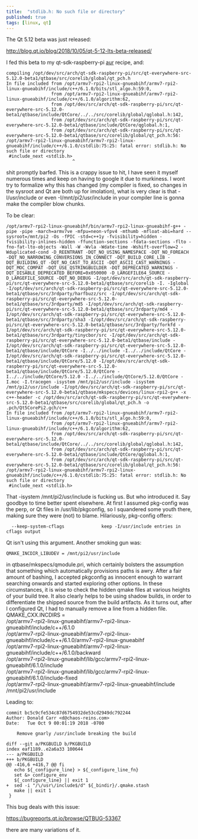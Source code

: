 ```yaml
---
title:  "stdlib.h: No such file or directory"
published: true
tags: [linux, qt]
---
```


The Qt 5.12 beta was just released:

http://blog.qt.io/blog/2018/10/05/qt-5-12-lts-beta-released/

I fed this beta to my qt-sdk-raspberry-pi [aur](https://www.chaos-reins.com/qpi/#aur-recipes) recipe, and:

```
compiling /opt/dev/src/arch/qt-sdk-raspberry-pi/src/qt-everywhere-src-5.12.0-beta1/qtbase/src/corelib/global/qt_pch.h
In file included from /opt/armv7-rpi2-linux-gnueabihf/armv7-rpi2-linux-gnueabihf/include/c++/6.1.0/bits/stl_algo.h:59:0,
                 from /opt/armv7-rpi2-linux-gnueabihf/armv7-rpi2-linux-gnueabihf/include/c++/6.1.0/algorithm:62,
                 from /opt/dev/src/arch/qt-sdk-raspberry-pi/src/qt-everywhere-src-5.12.0-beta1/qtbase/include/QtCore/../../src/corelib/global/qglobal.h:142,
                 from /opt/dev/src/arch/qt-sdk-raspberry-pi/src/qt-everywhere-src-5.12.0-beta1/qtbase/include/QtCore/qglobal.h:1,
                 from /opt/dev/src/arch/qt-sdk-raspberry-pi/src/qt-everywhere-src-5.12.0-beta1/qtbase/src/corelib/global/qt_pch.h:56:
/opt/armv7-rpi2-linux-gnueabihf/armv7-rpi2-linux-gnueabihf/include/c++/6.1.0/cstdlib:75:25: fatal error: stdlib.h: No such file or directory
 #include_next <stdlib.h>
                         ^
```

shit promptly barfed. This is a crappy issue to hit, I have seen it myself numerous times and keep on having to google it due to murkiness. I wont try to formalize why this has changed (my compiler is fixed, so changes in the sysroot and Qt are both up for imolation), what is very clear is that -I/usr/include or even -I/mnt/pi2/usr/include in your compiler line is gonna make the compiler blow chunks.

To be clear:

```
/opt/armv7-rpi2-linux-gnueabihf/bin/armv7-rpi2-linux-gnueabihf-g++ -pipe -pipe -march=armv7ve -mfpu=neon-vfpv4 -mthumb -mfloat-abi=hard --sysroot=/mnt/pi2 -Os -fPIC -std=c++1y -fvisibility=hidden -fvisibility-inlines-hidden -ffunction-sections -fdata-sections -flto -fno-fat-lto-objects -Wall -W -Wvla -Wdate-time -Wshift-overflow=2 -Wduplicated-cond -D_REENTRANT -DQT_NO_USING_NAMESPACE -DQT_NO_FOREACH -DQT_NO_NARROWING_CONVERSIONS_IN_CONNECT -DQT_BUILD_CORE_LIB -DQT_BUILDING_QT -DQT_NO_CAST_TO_ASCII -DQT_ASCII_CAST_WARNINGS -DQT_MOC_COMPAT -DQT_USE_QSTRINGBUILDER -DQT_DEPRECATED_WARNINGS -DQT_DISABLE_DEPRECATED_BEFORE=0x050000 -D_LARGEFILE64_SOURCE -D_LARGEFILE_SOURCE -DQT_NO_DEBUG -I/opt/dev/src/arch/qt-sdk-raspberry-pi/src/qt-everywhere-src-5.12.0-beta1/qtbase/src/corelib -I. -Iglobal -I/opt/dev/src/arch/qt-sdk-raspberry-pi/src/qt-everywhere-src-5.12.0-beta1/qtbase/src/3rdparty/harfbuzz/src -I/opt/dev/src/arch/qt-sdk-raspberry-pi/src/qt-everywhere-src-5.12.0-beta1/qtbase/src/3rdparty/md5 -I/opt/dev/src/arch/qt-sdk-raspberry-pi/src/qt-everywhere-src-5.12.0-beta1/qtbase/src/3rdparty/md4 -I/opt/dev/src/arch/qt-sdk-raspberry-pi/src/qt-everywhere-src-5.12.0-beta1/qtbase/src/3rdparty/sha3 -I/opt/dev/src/arch/qt-sdk-raspberry-pi/src/qt-everywhere-src-5.12.0-beta1/qtbase/src/3rdparty/forkfd -I/opt/dev/src/arch/qt-sdk-raspberry-pi/src/qt-everywhere-src-5.12.0-beta1/qtbase/src/3rdparty/tinycbor/src -I/opt/dev/src/arch/qt-sdk-raspberry-pi/src/qt-everywhere-src-5.12.0-beta1/qtbase/include -I/opt/dev/src/arch/qt-sdk-raspberry-pi/src/qt-everywhere-src-5.12.0-beta1/qtbase/include/QtCore -I../../include -I../../include/QtCore -I/opt/dev/src/arch/qt-sdk-raspberry-pi/src/qt-everywhere-src-5.12.0-beta1/qtbase/include/QtCore/5.12.0 -I/opt/dev/src/arch/qt-sdk-raspberry-pi/src/qt-everywhere-src-5.12.0-beta1/qtbase/include/QtCore/5.12.0/QtCore -I../../include/QtCore/5.12.0 -I../../include/QtCore/5.12.0/QtCore -I.moc -I.tracegen -isystem /mnt/pi2/usr/include -isystem /mnt/pi2/usr/include -I/opt/dev/src/arch/qt-sdk-raspberry-pi/src/qt-everywhere-src-5.12.0-beta1/qtbase/mkspecs/devices/linux-rpi2-g++ -x c++-header -c /opt/dev/src/arch/qt-sdk-raspberry-pi/src/qt-everywhere-src-5.12.0-beta1/qtbase/src/corelib/global/qt_pch.h -o .pch/Qt5CorePi2.gch/c++
In file included from /opt/armv7-rpi2-linux-gnueabihf/armv7-rpi2-linux-gnueabihf/include/c++/6.1.0/bits/stl_algo.h:59:0,
                 from /opt/armv7-rpi2-linux-gnueabihf/armv7-rpi2-linux-gnueabihf/include/c++/6.1.0/algorithm:62,
                 from /opt/dev/src/arch/qt-sdk-raspberry-pi/src/qt-everywhere-src-5.12.0-beta1/qtbase/include/QtCore/../../src/corelib/global/qglobal.h:142,
                 from /opt/dev/src/arch/qt-sdk-raspberry-pi/src/qt-everywhere-src-5.12.0-beta1/qtbase/include/QtCore/qglobal.h:1,
                 from /opt/dev/src/arch/qt-sdk-raspberry-pi/src/qt-everywhere-src-5.12.0-beta1/qtbase/src/corelib/global/qt_pch.h:56:
/opt/armv7-rpi2-linux-gnueabihf/armv7-rpi2-linux-gnueabihf/include/c++/6.1.0/cstdlib:75:25: fatal error: stdlib.h: No such file or directory
 #include_next <stdlib.h>

```

That -isystem /mnt/pi2/usr/include is fucking us. But who introduced it. Say goodbye to time better spent elsewhere. At first I assumed pkg-config was the perp, or Qt files in /usr/lib/pkgconfig, so I squandered some youth there, making sure they were (not) to blame. Hilariously, pkg-config offers:

```
  --keep-system-cflags              keep -I/usr/include entries in cflags output
```

Qt isn't using this argument. Another smoking gun was:

```
QMAKE_INCDIR_LIBUDEV = /mnt/pi2/usr/include
```

in qtbase/mkspecs/qmodule.pri, which certainly bolsters the assumption that something which automatically provisions paths is awry. After a fair amount of bashing, I accepted pkgconfig as innocent enough to warrant searching onwards and started exploring other options. In these circumstances, it is wise to check the hidden qmake files at various heights of your build tree. It also clearly helps to be using shadow builds, in order to differentiate the shipped source from the build artifacts. As it turns out, after I configured Qt, I had to manually remove a line from a hidden file.
QMAKE_CXX.INCDIRS = \
    /opt/armv7-rpi2-linux-gnueabihf/armv7-rpi2-linux-gnueabihf/include/c++/6.1.0 \
    /opt/armv7-rpi2-linux-gnueabihf/armv7-rpi2-linux-gnueabihf/include/c++/6.1.0/armv7-rpi2-linux-gnueabihf \
    /opt/armv7-rpi2-linux-gnueabihf/armv7-rpi2-linux-gnueabihf/include/c++/6.1.0/backward \
    /opt/armv7-rpi2-linux-gnueabihf/lib/gcc/armv7-rpi2-linux-gnueabihf/6.1.0/include \
    /opt/armv7-rpi2-linux-gnueabihf/lib/gcc/armv7-rpi2-linux-gnueabihf/6.1.0/include-fixed \
    /opt/armv7-rpi2-linux-gnueabihf/armv7-rpi2-linux-gnueabihf/include \
    /mnt/pi2/usr/include

Leading to:

```
commit bc5c9cfe534c87d6754932de53cd2949dc792244
Author: Donald Carr <d@chaos-reins.com>
Date:   Tue Oct 9 00:01:19 2018 -0700

    Remove gnarly /usr/include breaking the build

diff --git a/PKGBUILD b/PKGBUILD
index eaf1189..e2a6a33 100644
--- a/PKGBUILD
+++ b/PKGBUILD
@@ -416,6 +416,7 @@ fi
   echo ${_configure_line} > ${_configure_line_fn}
   set &> configure_env
   ${_configure_line} || exit 1
+  sed -i "/\/usr\/include$/d" ${_bindir}/.qmake.stash
   make || exit 1
 }
```

This bug deals with this issue:

https://bugreports.qt.io/browse/QTBUG-53367

there are many variations of it.
